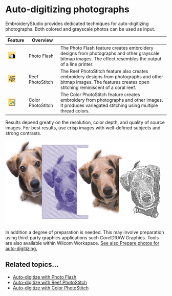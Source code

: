 # Auto-digitizing photographs

EmbroideryStudio provides dedicated techniques for auto-digitizing photographs. Both colored and grayscale photos can be used as input.

| Feature                                                        | Overview          |                                                                                                                                                                         |
| -------------------------------------------------------------- | ----------------- | ----------------------------------------------------------------------------------------------------------------------------------------------------------------------- |
| ![PhotoFlash00072.png](assets/PhotoFlash00072.png)             | Photo Flash       | The Photo Flash feature creates embroidery designs from photographs and other grayscale bitmap images. The effect resembles the output of a line printer.               |
| ![ReefPhotoStitch00073.png](assets/ReefPhotoStitch00073.png)   | Reef PhotoStitch  | The Reef PhotoStitch feature also creates embroidery designs from photographs and other bitmap images. The features creates open stitching reminiscent of a coral reef. |
| ![ColorPhotoStitch00074.png](assets/ColorPhotoStitch00074.png) | Color PhotoStitch | The Color PhotoStitch feature creates embroidery from photographs and other images. It produces variegated stitching using multiple thread colors.                      |

Results depend greatly on the resolution, color depth, and quality of source images. For best results, use crisp images with well-defined subjects and strong contrasts.

![automatic00075.png](assets/automatic00075.png)

In addition a degree of preparation is needed. This may involve preparation using third-party graphics applications such CorelDRAW Graphics. Tools are also available within Wilcom Workspace. [See also Prepare photos for auto-digitizing.](../bitmaps/Prepare_photos_for_auto-digitizing)

## Related topics...

- [Auto-digitize with Photo Flash](Auto-digitize_with_Photo_Flash)
- [Auto-digitize with Reef PhotoStitch](Auto-digitize_with_Reef_PhotoStitch)
- [Auto-digitize with Color PhotoStitch](Auto-digitize_with_Color_PhotoStitch)

